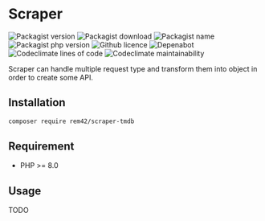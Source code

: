 Scraper
=======

![Packagist version](https://badgen.net/packagist/v/rem42/scraper-tmdb)
![Packagist download](https://badgen.net/packagist/dt/rem42/scraper-tmdb)
![Packagist name](https://badgen.net/packagist/name/rem42/scraper-tmdb)
![Packagist php version](https://badgen.net/packagist/php/rem42/scraper-tmdb)
![Github licence](https://badgen.net/github/license/rem42/scraper-tmdb)
![Depenabot](https://badgen.net/dependabot/rem42/scraper-tmdb?icon=dependabot)
![Codeclimate lines of code](https://badgen.net/codeclimate/loc/rem42/scraper-tmdb)
![Codeclimate maintainability](https://badgen.net/codeclimate/maintainability/rem42/scraper-tmdb)

Scraper can handle multiple request type and transform them into object in order to create some API.

Installation
------------

````bash
composer require rem42/scraper-tmdb
````

Requirement
-----------

- PHP >= 8.0

Usage
-----

 TODO
